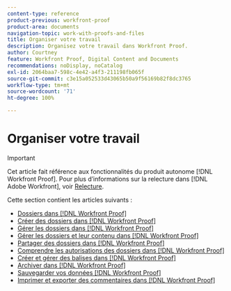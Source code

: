 ```yaml
---
content-type: reference
product-previous: workfront-proof
product-area: documents
navigation-topic: work-with-proofs-and-files
title: Organiser votre travail
description: Organisez votre travail dans Workfront Proof.
author: Courtney
feature: Workfront Proof, Digital Content and Documents
recommendations: noDisplay, noCatalog
exl-id: 2064baa7-598c-4e42-a4f3-211198fb065f
source-git-commit: c3e15a052533d43065b50a9f56169b82f8dc3765
workflow-type: tm+mt
source-wordcount: '71'
ht-degree: 100%

---
```


# Organiser votre travail

>[!IMPORTANT]
>
>Cet article fait référence aux fonctionnalités du produit autonome [!DNL Workfront Proof]. Pour plus d’informations sur la relecture dans [!DNL Adobe Workfront], voir [Relecture](../../../review-and-approve-work/proofing/proofing.md).

Cette section contient les articles suivants :

* [Dossiers dans  [!DNL Workfront Proof]](../../../workfront-proof/wp-work-proofsfiles/organize-your-work/folders.md)
* [Créer des dossiers dans  [!DNL Workfront Proof]](../../../workfront-proof/wp-work-proofsfiles/organize-your-work/create-folders.md)
* [Gérer les dossiers dans  [!DNL Workfront Proof]](../../../workfront-proof/wp-work-proofsfiles/organize-your-work/manage-folders.md)
* [Gérer les dossiers et leur contenu dans  [!DNL Workfront Proof]](../../../workfront-proof/wp-work-proofsfiles/organize-your-work/manage-folders-and-contents.md)
* [Partager des dossiers dans  [!DNL Workfront Proof]](../../../workfront-proof/wp-work-proofsfiles/organize-your-work/share-folders.md)
* [Comprendre les autorisations des dossiers dans  [!DNL Workfront Proof]](../../../workfront-proof/wp-work-proofsfiles/organize-your-work/folder-permissions.md)
* [Créer et gérer des balises dans  [!DNL Workfront Proof]](../../../workfront-proof/wp-work-proofsfiles/organize-your-work/create-and-manage-tags.md)
* [Archiver dans  [!DNL Workfront Proof]](../../../workfront-proof/wp-work-proofsfiles/organize-your-work/archive.md)
* [Sauvegarder vos données  [!DNL Workfront Proof] ](../../../workfront-proof/wp-work-proofsfiles/organize-your-work/back-up-data.md)
* [Imprimer et exporter des commentaires dans  [!DNL Workfront Proof]](../../../workfront-proof/wp-work-proofsfiles/organize-your-work/print-and-export-comments.md)
